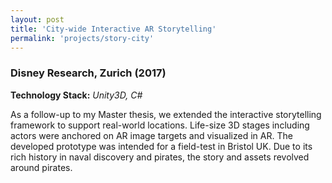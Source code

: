 ```yaml
---
layout: post
title: 'City-wide Interactive AR Storytelling'
permalink: 'projects/story-city'
---
```


### Disney Research, Zurich (2017)
**Technology Stack:** *Unity3D, C#*

As a follow-up to my Master thesis, we extended the interactive storytelling framework to support real-world locations. Life-size 3D stages including actors were anchored on AR image targets and visualized in AR. The developed prototype was intended for a field-test in Bristol UK. Due to its rich history in naval discovery and pirates, the story and assets revolved around pirates. 